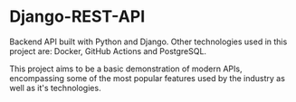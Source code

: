 # Django-REST-API
Backend API built with Python and Django. Other technologies used in this project are: Docker, GitHub Actions and PostgreSQL.

This project aims to be a basic demonstration of modern APIs, encompassing some of the most popular features used by the industry as well as it's technologies.
